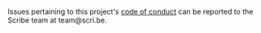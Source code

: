 Issues pertaining to this project's [code of conduct](https://github.com/scribe-org/Scribe-Data/blob/main/.github/CODE_OF_CONDUCT.md) can be reported to the Scribe team at team@scri<nolink>.be.
